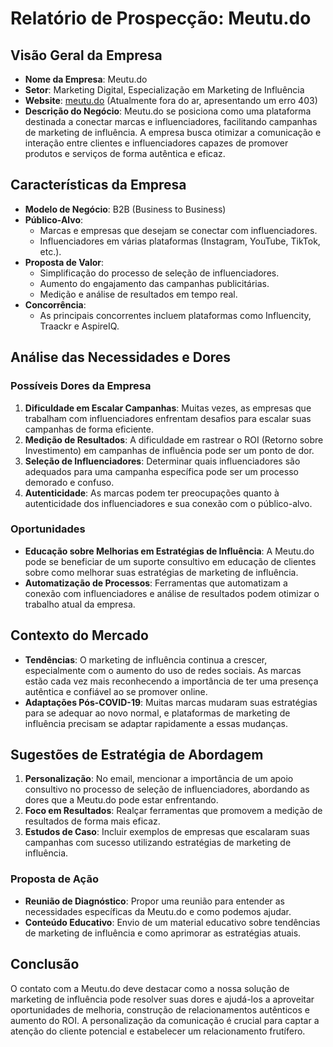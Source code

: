 # Relatório de Prospecção: Meutu.do

## Visão Geral da Empresa
- **Nome da Empresa**: Meutu.do
- **Setor**: Marketing Digital, Especialização em Marketing de Influência
- **Website**: [meutu.do](http://www.meutu.do) (Atualmente fora do ar, apresentando um erro 403)
- **Descrição do Negócio**: Meutu.do se posiciona como uma plataforma destinada a conectar marcas e influenciadores, facilitando campanhas de marketing de influência. A empresa busca otimizar a comunicação e interação entre clientes e influenciadores capazes de promover produtos e serviços de forma autêntica e eficaz.

## Características da Empresa
- **Modelo de Negócio**: B2B (Business to Business)
- **Público-Alvo**: 
  - Marcas e empresas que desejam se conectar com influenciadores.
  - Influenciadores em várias plataformas (Instagram, YouTube, TikTok, etc.).
- **Proposta de Valor**: 
  - Simplificação do processo de seleção de influenciadores.
  - Aumento do engajamento das campanhas publicitárias.
  - Medição e análise de resultados em tempo real.
- **Concorrência**: 
  - As principais concorrentes incluem plataformas como Influencity, Traackr e AspireIQ.

## Análise das Necessidades e Dores
### Possíveis Dores da Empresa
1. **Dificuldade em Escalar Campanhas**: Muitas vezes, as empresas que trabalham com influenciadores enfrentam desafios para escalar suas campanhas de forma eficiente.
2. **Medição de Resultados**: A dificuldade em rastrear o ROI (Retorno sobre Investimento) em campanhas de influência pode ser um ponto de dor.
3. **Seleção de Influenciadores**: Determinar quais influenciadores são adequados para uma campanha específica pode ser um processo demorado e confuso.
4. **Autenticidade**: As marcas podem ter preocupações quanto à autenticidade dos influenciadores e sua conexão com o público-alvo.

### Oportunidades
- **Educação sobre Melhorias em Estratégias de Influência**: A Meutu.do pode se beneficiar de um suporte consultivo em educação de clientes sobre como melhorar suas estratégias de marketing de influência.
- **Automatização de Processos**: Ferramentas que automatizam a conexão com influenciadores e análise de resultados podem otimizar o trabalho atual da empresa.

## Contexto do Mercado
- **Tendências**: O marketing de influência continua a crescer, especialmente com o aumento do uso de redes sociais. As marcas estão cada vez mais reconhecendo a importância de ter uma presença autêntica e confiável ao se promover online.
- **Adaptações Pós-COVID-19**: Muitas marcas mudaram suas estratégias para se adequar ao novo normal, e plataformas de marketing de influência precisam se adaptar rapidamente a essas mudanças.

## Sugestões de Estratégia de Abordagem
1. **Personalização**: No email, mencionar a importância de um apoio consultivo no processo de seleção de influenciadores, abordando as dores que a Meutu.do pode estar enfrentando.
2. **Foco em Resultados**: Realçar ferramentas que promovem a medição de resultados de forma mais eficaz.
3. **Estudos de Caso**: Incluir exemplos de empresas que escalaram suas campanhas com sucesso utilizando estratégias de marketing de influência.

### Proposta de Ação
- **Reunião de Diagnóstico**: Propor uma reunião para entender as necessidades específicas da Meutu.do e como podemos ajudar.
- **Conteúdo Educativo**: Envio de um material educativo sobre tendências de marketing de influência e como aprimorar as estratégias atuais.

## Conclusão
O contato com a Meutu.do deve destacar como a nossa solução de marketing de influência pode resolver suas dores e ajudá-los a aproveitar oportunidades de melhoria, construção de relacionamentos autênticos e aumento do ROI. A personalização da comunicação é crucial para captar a atenção do cliente potencial e estabelecer um relacionamento frutífero.